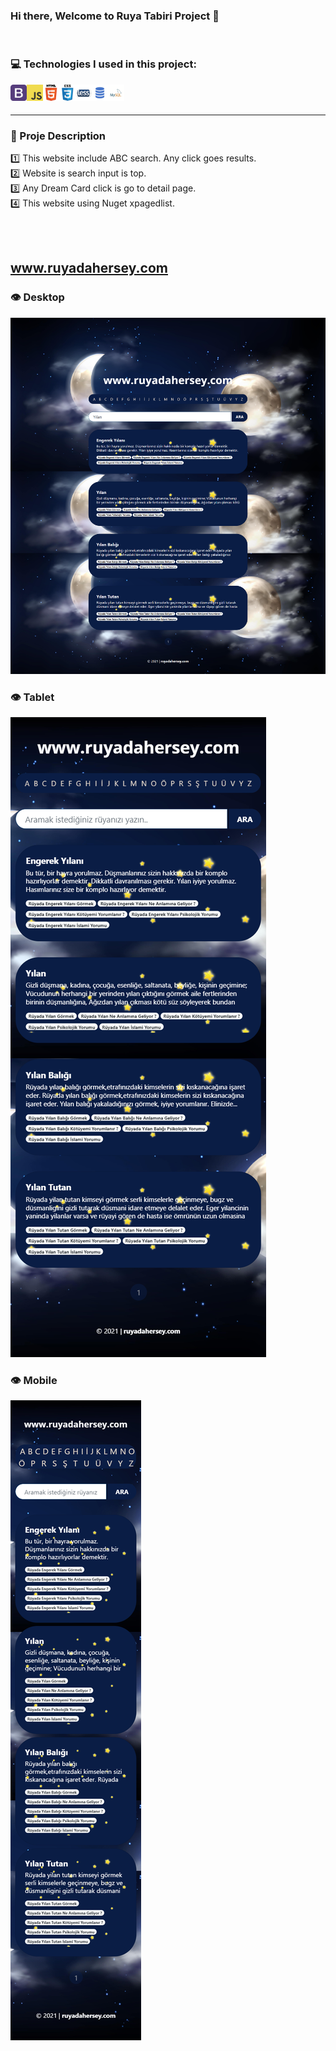 ### Hi there, Welcome to Ruya Tabiri Project 👋
<br />

### 💻 Technologies I used in this project:

<img align="left" alt="HTML5" width="26px" src="https://raw.githubusercontent.com/github/explore/80688e429a7d4ef2fca1e82350fe8e3517d3494d/topics/bootstrap/bootstrap.png" />
<img align="left" alt="JavaScript" width="26px" src="https://raw.githubusercontent.com/github/explore/80688e429a7d4ef2fca1e82350fe8e3517d3494d/topics/javascript/javascript.png" />
<img align="left" alt="HTML5" width="26px" src="https://raw.githubusercontent.com/github/explore/80688e429a7d4ef2fca1e82350fe8e3517d3494d/topics/html/html.png" /> 
<img align="left" alt="CSS3" width="26px" src="https://raw.githubusercontent.com/github/explore/80688e429a7d4ef2fca1e82350fe8e3517d3494d/topics/css/css.png" />
<img align="left" alt="less" width="26px" src="https://raw.githubusercontent.com/github/explore/80688e429a7d4ef2fca1e82350fe8e3517d3494d/topics/less/less.png" />
<img align="left" alt="SQL" width="26px" src="https://raw.githubusercontent.com/github/explore/80688e429a7d4ef2fca1e82350fe8e3517d3494d/topics/sql/sql.png" />
<img align="left" alt="MySQL" width="26px" src="https://raw.githubusercontent.com/github/explore/80688e429a7d4ef2fca1e82350fe8e3517d3494d/topics/mysql/mysql.png" />

<br />
<br />

---

### 📰 Proje Description
1️⃣ This website include ABC search. Any click goes results. <br/>
2️⃣ Website is search input is top.  <br/>
3️⃣ Any Dream Card click is go to detail page. <br/>
4️⃣ This website using Nuget xpagedlist. <br/>

<br/><br/>

www.ruyadahersey.com
---

### 👁️ Desktop
<img src="https://github.com/berkaynayman/RuyaTabiri/blob/master/Desktop.png" />

<br/>

### 👁️ Tablet
<img src="https://github.com/berkaynayman/RuyaTabiri/blob/master/iPad.png" />

<br/>

### 👁️ Mobile
<img src="https://github.com/berkaynayman/RuyaTabiri/blob/master/iPhone.png" />

